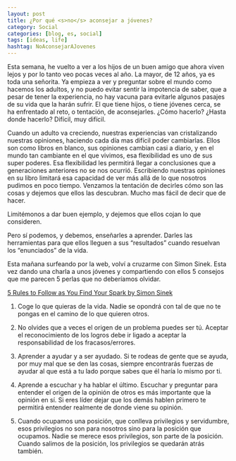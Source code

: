 ```yaml
---
layout: post
title: ¿Por qué <s>no</s> aconsejar a jóvenes?
category: Social
categories: [blog, es, social]
tags: [ideas, life]
hashtag: NoAconsejarAJovenes
---
```

Esta semana, he vuelto a ver a los hijos de un buen amigo que ahora viven lejos y por lo tanto veo pocas veces al año. La mayor, de 12 años, ya es toda  una señorita. Ya empieza a ver y preguntar sobre el mundo como hacemos los adultos, y no puedo evitar sentir la impotencia de saber, que a pesar de tener la experiencia, no hay vacuna para evitarle algunos pasajes de su vida que la harán sufrir.
El que tiene hijos, o tiene jóvenes cerca, se ha enfrentado al reto, o tentación, de aconsejarles. ¿Cómo hacerlo? ¿Hasta donde hacerlo? Difícil, muy difícil.

Cuando un adulto va creciendo, nuestras experiencias van cristalizando nuestras opiniones, haciendo cada día mas difícil poder cambiarlas. Ellos son como libros en blanco, sus opiniones cambian casi a diario, y en el mundo tan cambiante en el que vivimos, esa flexibilidad es uno de sus super poderes. Esa flexibilidad les permitirá llegar a conclusiones que a generaciones anteriores no se nos ocurrió. Escribiendo nuestras opiniones en su libro limitará esa capacidad de ver más allá de lo que nosotros pudimos en poco tiempo. Venzamos la tentación de decirles cómo son las cosas y dejemos que ellos las descubran. Mucho mas fácil de decir que de hacer.

Limitémonos a dar buen ejemplo, y dejemos que ellos cojan lo que consideren.

Pero sí podemos, y debemos, enseñarles a aprender. Darles las herramientas para que ellos lleguen a sus “resultados” cuando resuelvan los “enunciados” de la vida.

Esta mañana surfeando por la web, volví a cruzarme con Simon Sinek. Esta vez dando una charla a unos jóvenes y compartiendo con ellos 5 consejos que me parecen 5 perlas que no deberíamos olvidar.

[5 Rules to Follow as You Find Your Spark by Simon Sinek](https://youtu.be/8l-YpiiBH4o)

1. Coge lo que quieras de la vida. Nadie se opondrá con tal de que no te pongas en el camino de lo que quieren otros.

2. No olvides que a veces el origen de un problema puedes ser tú. Aceptar el reconocimiento de los logros debe ir ligado a aceptar la responsabilidad de los fracasos/errores.

3. Aprender a ayudar y a ser ayudado. Si te rodeas de gente que se ayuda, por muy mal que se den las cosas, siempre encontrarás fuerzas de ayudar al que está a tu lado porque sabes que él haría lo mismo por ti.

4. Aprende a escuchar y ha hablar el último. Escuchar y preguntar para entender el origen de la opinión de otros es más importante que la opinión en sí. Si eres líder dejar que los demás hablen primero te permitirá entender realmente de donde viene su opinión.

5. Cuando ocupamos una posición, que conlleva privilegios y servidumbre, esos privilegios no son para nosotros sino para la posición que ocupamos. Nadie se merece esos privilegios, son parte de la posición. Cuando salimos de la posición, los privilegios se quedarán atrás también.
